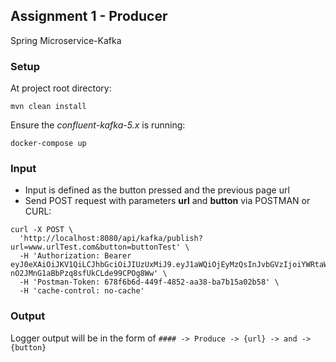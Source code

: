 ## Assignment 1 - Producer
Spring Microservice-Kafka

### Setup
At project root directory:
```
mvn clean install
```

Ensure the _confluent-kafka-5.x_ is running:
```
docker-compose up
```

### Input
* Input is defined as the button pressed and the previous page url
* Send POST request with parameters __url__ and __button__ via POSTMAN or CURL:
```
curl -X POST \
  'http://localhost:8080/api/kafka/publish?url=www.urlTest.com&button=buttonTest' \
  -H 'Authorization: Bearer eyJ0eXAiOiJKV1QiLCJhbGciOiJIUzUxMiJ9.eyJ1aWQiOjEyMzQsInJvbGVzIjoiYWRtaW4td3JpdGUtYWxsLGFkbWluLXJlYWQtYWxsIiwicGxhdGZvcm1zIjoiYW0ifQ.p1_TzIeTiKsE21GCBwIoiIV9twFUj5jPQiBPGcTuWI1V57OQrTlZN-nO2JMnG1aBbPzq8sfUkCLde99CPOg8Ww' \
  -H 'Postman-Token: 678f6b6d-449f-4852-aa38-ba7b15a02b58' \
  -H 'cache-control: no-cache'
```

### Output
Logger output will be in the form of ``#### -> Produce -> {url} -> and -> {button}``
